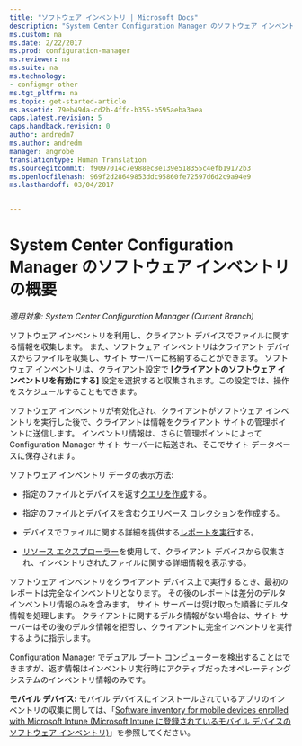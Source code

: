 ```yaml
---
title: "ソフトウェア インベントリ | Microsoft Docs"
description: "System Center Configuration Manager のソフトウェア インベントリの概要について説明します。"
ms.custom: na
ms.date: 2/22/2017
ms.prod: configuration-manager
ms.reviewer: na
ms.suite: na
ms.technology:
- configmgr-other
ms.tgt_pltfrm: na
ms.topic: get-started-article
ms.assetid: 79eb49da-cd2b-4ffc-b355-b595aeba3aea
caps.latest.revision: 5
caps.handback.revision: 0
author: andredm7
ms.author: andredm
manager: angrobe
translationtype: Human Translation
ms.sourcegitcommit: f9097014c7e988ec8e139e518355c4efb19172b3
ms.openlocfilehash: 969f2d28649853ddc95860fe72597d6d2c9a94e9
ms.lasthandoff: 03/04/2017


---
```

# <a name="introduction-to-software-inventory-in-system-center-configuration-manager"></a>System Center Configuration Manager のソフトウェア インベントリの概要

*適用対象: System Center Configuration Manager (Current Branch)*

ソフトウェア インベントリを利用し、クライアント デバイスでファイルに関する情報を収集します。 また、ソフトウェア インベントリはクライアント デバイスからファイルを収集し、サイト サーバーに格納することができます。 ソフトウェア インベントリは、クライアント設定で **[クライアントのソフトウェア インベントリを有効にする]** 設定を選択すると収集されます。この設定では、操作をスケジュールすることもできます。  

ソフトウェア インベントリが有効化され、クライアントがソフトウェア インベントリを実行した後で、クライアントは情報をクライアント サイトの管理ポイントに送信します。 インベントリ情報は、さらに管理ポイントによって Configuration Manager サイト サーバーに転送され、そこでサイト データベースに保存されます。   

 ソフトウェア インベントリ データの表示方法:  

-   指定のファイルとデバイスを返す[クエリを作成](../../../../core/servers/manage/queries-technical-reference.md)する。   

-   指定のファイルとデバイスを含む[クエリベース コレクション](../../../../core/clients/manage/collections/introduction-to-collections.md)を作成する。   

-   デバイスでファイルに関する詳細を提供する[レポートを実行](../../../../core/servers/manage/reporting.md)する。

-   [リソース エクスプローラー](../../../../core/clients/manage/inventory/use-resource-explorer-to-view-software-inventory.md)を使用して、クライアント デバイスから収集され、インベントリされたファイルに関する詳細情報を表示する。   

 ソフトウェア インベントリをクライアント デバイス上で実行するとき、最初のレポートは完全なインベントリとなります。 その後のレポートは差分のデルタ インベントリ情報のみを含みます。 サイト サーバーは受け取った順番にデルタ情報を処理します。 クライアントに関するデルタ情報がない場合は、サイト サーバーはその後のデルタ情報を拒否し、クライアントに完全インベントリを実行するように指示します。  

 Configuration Manager でデュアル ブート コンピューターを検出することはできますが、返す情報はインベントリ実行時にアクティブだったオペレーティング システムのインベントリ情報のみです。  

**モバイル デバイス:** モバイル デバイスにインストールされているアプリのインベントリの収集に関しては、「[Software inventory for mobile devices enrolled with Microsoft Intune (Microsoft Intune に登録されているモバイル デバイスのソフトウェア インベントリ)](../../../../mdm/deploy-use/software-inventory-mobile-devices.md)」を参照してください。

